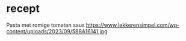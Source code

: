 # recept
Pasta met romige tomaten saus
https://www.lekkerensimpel.com/wp-content/uploads/2023/09/588A16141.jpg
